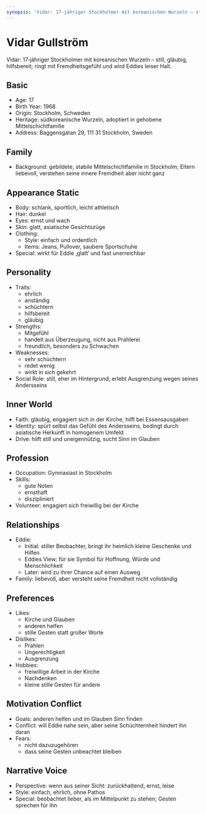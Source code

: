 ```yaml
---
synopsis: 'Vidar: 17‑jähriger Stockholmer mit koreanischen Wurzeln – still, gläubig, hilfsbereit; ringt mit Fremdheitsgefühl und wird Eddies leiser Halt.'
---
```


# Vidar Gullström

Vidar: 17‑jähriger Stockholmer mit koreanischen Wurzeln – still, gläubig,
hilfsbereit; ringt mit Fremdheitsgefühl und wird Eddies leiser Halt.

## Basic
- Age: 17
- Birth Year: 1968
- Origin: Stockholm, Schweden
- Heritage: südkoreanische Wurzeln, adoptiert in gehobene Mittelschichtfamilie
- Address: Baggensgatan 29, 111 31 Stockholm, Sweden

## Family
- Background: gebildete, stabile Mittelschichtfamilie in Stockholm; Eltern liebevoll, verstehen seine innere Fremdheit aber nicht ganz

## Appearance Static
- Body: schlank, sportlich, leicht athletisch
- Hair: dunkel
- Eyes: ernst und wach
- Skin: glatt, asiatische Gesichtszüge
- Clothing:
  - Style: einfach und ordentlich
  - Items: Jeans, Pullover, saubere Sportschuhe
- Special: wirkt für Eddie ‚glatt‘ und fast unerreichbar

## Personality
- Traits:
  - ehrlich
  - anständig
  - schüchtern
  - hilfsbereit
  - gläubig
- Strengths:
  - Mitgefühl
  - handelt aus Überzeugung, nicht aus Prahlerei
  - freundlich, besonders zu Schwachen
- Weaknesses:
  - sehr schüchtern
  - redet wenig
  - wirkt in sich gekehrt
- Social Role: still, eher im Hintergrund; erlebt Ausgrenzung wegen seines Andersseins

## Inner World
- Faith: gläubig, engagiert sich in der Kirche, hilft bei Essensausgaben
- Identity: spürt selbst das Gefühl des Andersseins, bedingt durch asiatische Herkunft in homogenem Umfeld
- Drive: hilft still und uneigennützig, sucht Sinn im Glauben

## Profession
- Occupation: Gymnasiast in Stockholm
- Skills:
  - gute Noten
  - ernsthaft
  - diszipliniert
- Volunteer: engagiert sich freiwillig bei der Kirche

## Relationships
- Eddie:
  - Initial: stiller Beobachter, bringt ihr heimlich kleine Geschenke und Hilfen
  - Eddies View: für sie Symbol für Hoffnung, Würde und Menschlichkeit
  - Later: wird zu ihrer Chance auf einen Ausweg
- Family: liebevoll, aber versteht seine Fremdheit nicht vollständig

## Preferences
- Likes:
  - Kirche und Glauben
  - anderen helfen
  - stille Gesten statt großer Worte
- Dislikes:
  - Prahlen
  - Ungerechtigkeit
  - Ausgrenzung
- Hobbies:
  - freiwillige Arbeit in der Kirche
  - Nachdenken
  - kleine stille Gesten für andere

## Motivation Conflict
- Goals: anderen helfen und im Glauben Sinn finden
- Conflict: will Eddie nahe sein, aber seine Schüchternheit hindert ihn daran
- Fears:
  - nicht dazuzugehören
  - dass seine Gesten unbeachtet bleiben

## Narrative Voice
- Perspective: wenn aus seiner Sicht: zurückhaltend, ernst, leise
- Style: einfach, ehrlich, ohne Pathos
- Special: beobachtet lieber, als im Mittelpunkt zu stehen; Gesten sprechen für ihn
